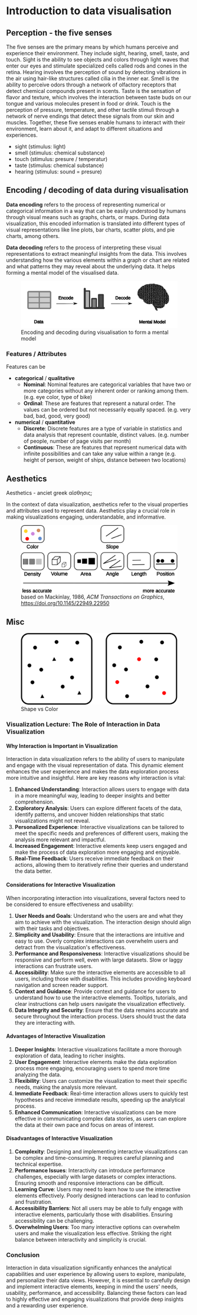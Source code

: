 # Introduction to data visualisation

## Perception - the five senses

The five senses are the primary means by which humans perceive and
experience their environment. They include sight, hearing, smell,
taste, and touch. Sight is the ability to see objects and colors
through light waves that enter our eyes and stimulate specialized
cells called rods and cones in the retina. Hearing involves the
perception of sound by detecting vibrations in the air using hair-like
structures called cilia in the inner ear. Smell is the ability to
perceive odors through a network of olfactory receptors that detect
chemical compounds present in scents. Taste is the sensation of flavor
and texture, which involves the interaction between taste buds on our
tongue and various molecules present in food or drink. Touch is the
perception of pressure, temperature, and other tactile stimuli through
a network of nerve endings that detect these signals from our skin and
muscles. Together, these five senses enable humans to interact with
their environment, learn about it, and adapt to different situations
and experiences.

- sight (stimulus: light)
- smell (stimulus: chemical substance)
- touch (stimulus: presure / temperatur)
- taste (stimulus: chemical substance)
- hearing (stimulus: sound = presure)


## Encoding / decoding of data during visualisation

**Data encoding** refers to the process of representing numerical or
categorical information in a way that can be easily understood by
humans through visual means such as graphs, charts, or maps. During
data visualization, this encoded information is translated into
different types of visual representations like line plots, bar charts,
scatter plots, and pie charts, among others.

**Data decoding** refers to the process of interpreting these visual
representations to extract meaningful insights from the data. This
involves understanding how the various elements within a graph or
chart are related and what patterns they may reveal about the
underlying data. It helps forming a mental model of the visualised
data.

<figure id="fig:Encoding" width="800">
<img src="./images/Data_encode_visualisation_decode.png" />
<figcaption>Encoding and decoding during visualisation to form a mental model</figcaption>
</figure>


### Features / Attributes

Features can be
- **categorical** / **qualitative**
  - **Nominal**: Nominal features are categorical variables that have
    two or more categories without any inherent order or ranking among
    them. (e.g. eye color, type of bike)
  - **Ordinal**: These are features that represent a natural order. The
    values can be ordered but not necessarily equally
    spaced. (e.g. very bad, bad, good, very good)
- **numerical** / **quantitative**
  - **Discrete**: Discrete features are a type of variable in
    statistics and data analysis that represent countable, distinct
    values. (e.g. number of people, number of page visits per month)
  - **Continuous**: These are features that represent numerical data with
    infinite possibilities and can take any value within a range
    (e.g. height of person, weight of ships, distance between two
    locations)

## Aesthetics

Aesthetics - anciet greek αἴσθησις;

In the context of data visualization, aesthetics refer to the visual
properties and attributes used to represent data. Aesthetics play a
crucial role in making visualizations engaging, understandable, and
informative.

<figure id="fig:accuarcy" width="800">
<img src="./images/Aesthetics_and_accuracy.png" />
<figcaption>based on Mackinlay, 1986, <em>ACM Transactions on
Graphics</em>, <a
href="https://doi.org/10.1145/22949.22950">https://doi.org/10.1145/22949.22950</a></figcaption>
</figure>

## Misc

<figure id="fig:accuarcy" width="800">
<img src="./images/Color_vs_Shape.svg" />
<figcaption>Shape vs Color</figcaption>
</figure>



### Visualization Lecture: The Role of Interaction in Data Visualization

#### Why Interaction is Important in Visualization

Interaction in data visualization refers to the ability of users to manipulate and engage with the visual representation of data. This dynamic element enhances the user experience and makes the data exploration process more intuitive and insightful. Here are key reasons why interaction is vital:

1. **Enhanced Understanding**: Interaction allows users to engage with data in a more meaningful way, leading to deeper insights and better comprehension.
2. **Exploratory Analysis**: Users can explore different facets of the data, identify patterns, and uncover hidden relationships that static visualizations might not reveal.
3. **Personalized Experience**: Interactive visualizations can be tailored to meet the specific needs and preferences of different users, making the analysis more relevant and impactful.
4. **Increased Engagement**: Interactive elements keep users engaged and make the process of data exploration more engaging and enjoyable.
5. **Real-Time Feedback**: Users receive immediate feedback on their actions, allowing them to iteratively refine their queries and understand the data better.

#### Considerations for Interactive Visualization

When incorporating interaction into visualizations, several factors need to be considered to ensure effectiveness and usability:

1. **User Needs and Goals**: Understand who the users are and what they aim to achieve with the visualization. The interaction design should align with their tasks and objectives.
2. **Simplicity and Usability**: Ensure that the interactions are intuitive and easy to use. Overly complex interactions can overwhelm users and detract from the visualization's effectiveness.
3. **Performance and Responsiveness**: Interactive visualizations should be responsive and perform well, even with large datasets. Slow or laggy interactions can frustrate users.
4. **Accessibility**: Make sure the interactive elements are accessible to all users, including those with disabilities. This includes providing keyboard navigation and screen reader support.
5. **Context and Guidance**: Provide context and guidance for users to understand how to use the interactive elements. Tooltips, tutorials, and clear instructions can help users navigate the visualization effectively.
6. **Data Integrity and Security**: Ensure that the data remains accurate and secure throughout the interaction process. Users should trust the data they are interacting with.

#### Advantages of Interactive Visualization

1. **Deeper Insights**: Interactive visualizations facilitate a more thorough exploration of data, leading to richer insights.
2. **User Engagement**: Interactive elements make the data exploration process more engaging, encouraging users to spend more time analyzing the data.
3. **Flexibility**: Users can customize the visualization to meet their specific needs, making the analysis more relevant.
4. **Immediate Feedback**: Real-time interaction allows users to quickly test hypotheses and receive immediate results, speeding up the analytical process.
5. **Enhanced Communication**: Interactive visualizations can be more effective in communicating complex data stories, as users can explore the data at their own pace and focus on areas of interest.

#### Disadvantages of Interactive Visualization

1. **Complexity**: Designing and implementing interactive visualizations can be complex and time-consuming. It requires careful planning and technical expertise.
2. **Performance Issues**: Interactivity can introduce performance challenges, especially with large datasets or complex interactions. Ensuring smooth and responsive interactions can be difficult.
3. **Learning Curve**: Users may need to learn how to use the interactive elements effectively. Poorly designed interactions can lead to confusion and frustration.
4. **Accessibility Barriers**: Not all users may be able to fully engage with interactive elements, particularly those with disabilities. Ensuring accessibility can be challenging.
5. **Overwhelming Users**: Too many interactive options can overwhelm users and make the visualization less effective. Striking the right balance between interactivity and simplicity is crucial.

### Conclusion

Interaction in data visualization significantly enhances the analytical capabilities and user experience by allowing users to explore, manipulate, and personalize their data views. However, it is essential to carefully design and implement interactive elements, keeping in mind the users' needs, usability, performance, and accessibility. Balancing these factors can lead to highly effective and engaging visualizations that provide deep insights and a rewarding user experience.
